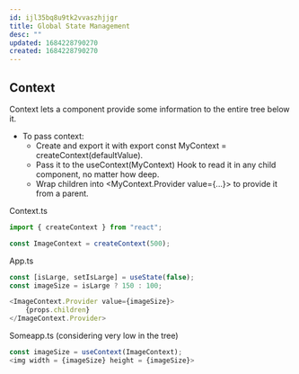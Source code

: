 ```yaml
---
id: ijl35bq8u9tk2vvaszhjjgr
title: Global State Management
desc: ""
updated: 1684228790270
created: 1684228790270
---
```


## Context
Context lets a component provide some information to the entire tree below it.


- To pass context:
  - Create and export it with export const MyContext = createContext(defaultValue).
  - Pass it to the useContext(MyContext) Hook to read it in any child component, no matter how deep.
  - Wrap children into <MyContext.Provider value={...}> to provide it from a parent.

Context.ts
```ts
import { createContext } from "react";

const ImageContext = createContext(500);
```

App.ts

```ts
const [isLarge, setIsLarge] = useState(false);
const imageSize = isLarge ? 150 : 100;

<ImageContext.Provider value={imageSize}>
    {props.children}
</ImageContext.Provider>
```
Someapp.ts (considering very low in the tree)
```ts
const imageSize = useContext(ImageContext);
<img width = {imageSize} height = {imageSize}>
```
